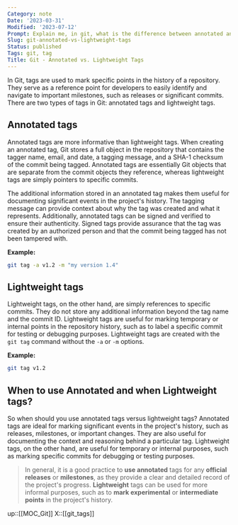 ```yaml
---
Category: note
Date: '2023-03-31'
Modified: '2023-07-12'
Prompt: Explain me, in git, what is the difference between annotated and lightweight tags. When to use each type? Give me long text.
Slug: git-annotated-vs-lightweight-tags
Status: published
Tags: git, tag
Title: Git - Annotated vs. Lightweight Tags
---
```


In Git, tags are used to mark specific points in the history of a repository. They serve as a reference point for developers to easily identify and navigate to important milestones, such as releases or significant commits. There are two types of tags in Git: annotated tags and lightweight tags.

## Annotated tags

Annotated tags are more informative than lightweight tags. When creating an annotated tag, Git stores a full object in the repository that contains the tagger name, email, and date, a tagging message, and a SHA-1 checksum of the commit being tagged. Annotated tags are essentially Git objects that are separate from the commit objects they reference, whereas lightweight tags are simply pointers to specific commits.

The additional information stored in an annotated tag makes them useful for documenting significant events in the project's history. The tagging message can provide context about why the tag was created and what it represents. Additionally, annotated tags can be signed and verified to ensure their authenticity. Signed tags provide assurance that the tag was created by an authorized person and that the commit being tagged has not been tampered with.

**Example:**

```sh
git tag -a v1.2 -m "my version 1.4"
```

## Lightweight tags

Lightweight tags, on the other hand, are simply references to specific commits. They do not store any additional information beyond the tag name and the commit ID. Lightweight tags are useful for marking temporary or internal points in the repository history, such as to label a specific commit for testing or debugging purposes. Lightweight tags are created with the `git tag` command without the `-a` or `-m` options.

**Example:**

```sh
git tag v1.2
```

## When to use Annotated and when Lightweight tags?

So when should you use annotated tags versus lightweight tags? Annotated tags are ideal for marking significant events in the project's history, such as releases, milestones, or important changes. They are also useful for documenting the context and reasoning behind a particular tag. Lightweight tags, on the other hand, are useful for temporary or internal purposes, such as marking specific commits for debugging or testing purposes.

> In general, it is a good practice to **use annotated** tags for any **official releases** or **milestones**, as they provide a clear and detailed record of the project's progress. **Lightweight** tags can be used for more informal purposes, such as to **mark experimental** or **intermediate points** in the project's history.

up::[[MOC_Git]]
X::[[git_tags]]
